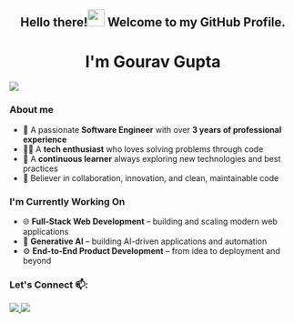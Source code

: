 <h2 align="center">Hello there!<img src="https://github.com/TheDudeThatCode/TheDudeThatCode/blob/master/Assets/Hi.gif" width="30px"> Welcome to my GitHub Profile.</h2>

<h1 align="center"> I'm Gourav Gupta </h1>

![](https://komarev.com/ghpvc/?username=gouravgupta02&color=62D2A2&style=plastic&label=PROFILE+VISITS)

### About me

- 🌱 A passionate **Software Engineer** with over **3 years of professional experience**
- 🧑‍💻 A **tech enthusiast** who loves solving problems through code
- 🚀 A **continuous learner** always exploring new technologies and best practices
- 🤝 Believer in collaboration, innovation, and clean, maintainable code

### I'm Currently Working On

- 🌐 **Full-Stack Web Development** – building and scaling modern web applications
- 🤖 **Generative AI** – building AI-driven applications and automation
- ⚙️ **End-to-End Product Development** – from idea to deployment and beyond

### Let's Connect 📫: 

<a href="mailto:gouravguptagg02@gmail.com">
<img src="https://img.shields.io/badge/Gmail-D14836?style=for-the-badge&logo=gmail&logoColor=white">
</a>
<a href="https://www.linkedin.com/in/gouravgupta02/">
<img src="https://img.shields.io/badge/LinkedIn-0077B5?style=for-the-badge&logo=linkedin&logoColor=white">
</a>

<!--
**gouravgupta02/gouravgupta02** is a ✨ _special_ ✨ repository because its `README.md` (this file) appears on your GitHub profile.

Here are some ideas to get you started:

- 🔭 I’m currently working on ...
- 🌱 I’m currently learning ...
- 👯 I’m looking to collaborate on ...
- 🤔 I’m looking for help with ...
- 💬 Ask me about ...
- 📫 How to reach me: ...
- 😄 Pronouns: ...
- ⚡ Fun fact: ...
-->

